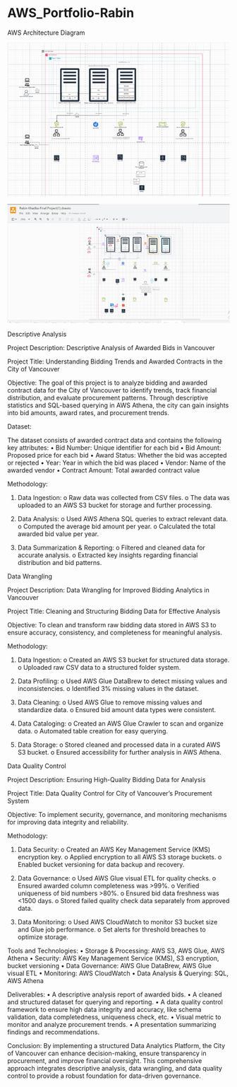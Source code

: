 # AWS_Portfolio-Rabin

AWS Architecture Diagram


![AWS Architecture Diagram](images/Picture1.png)


![AWS Architecture Diagram](images/Picture2.png)

Descriptive Analysis

Project Description: Descriptive Analysis of Awarded Bids in Vancouver

Project Title: Understanding Bidding Trends and Awarded Contracts in the City of Vancouver

Objective:
The goal of this project is to analyze bidding and awarded contract data for the City of Vancouver to identify trends, track financial distribution, and evaluate procurement patterns. Through descriptive statistics and SQL-based querying in AWS Athena, the city can gain insights into bid amounts, award rates, and procurement trends.

Dataset:

The dataset consists of awarded contract data and contains the following key attributes:
•	Bid Number: Unique identifier for each bid
•	Bid Amount: Proposed price for each bid
•	Award Status: Whether the bid was accepted or rejected
•	Year: Year in which the bid was placed
•	Vendor: Name of the awarded vendor
•	Contract Amount: Total awarded contract value

Methodology:

1.	Data Ingestion:
o	Raw data was collected from CSV files.
o	The data was uploaded to an AWS S3 bucket for storage and further processing.

3.	Data Analysis:
o	Used AWS Athena SQL queries to extract relevant data.
o	Computed the average bid amount per year.
o	Calculated the total awarded bid value per year.

4.	Data Summarization & Reporting:
o	Filtered and cleaned data for accurate analysis.
o	Extracted key insights regarding financial distribution and bid patterns.


Data Wrangling

Project Description: Data Wrangling for Improved Bidding Analytics in Vancouver

Project Title: Cleaning and Structuring Bidding Data for Effective Analysis

Objective:
To clean and transform raw bidding data stored in AWS S3 to ensure accuracy, consistency, and completeness for meaningful analysis.

Methodology:

1.	Data Ingestion:
o	Created an AWS S3 bucket for structured data storage.
o	Uploaded raw CSV data to a structured folder system.

3.	Data Profiling:
o	Used AWS Glue DataBrew to detect missing values and inconsistencies.
o	Identified 3% missing values in the dataset.

5.	Data Cleaning:
o	Used AWS Glue to remove missing values and standardize data.
o	Ensured bid amount data types were consistent.

7.	Data Cataloging:
o	Created an AWS Glue Crawler to scan and organize data.
o	Automated table creation for easy querying.

9.	Data Storage:
o	Stored cleaned and processed data in a curated AWS S3 bucket.
o	Ensured accessibility for further analysis in AWS Athena.


Data Quality Control

Project Description: Ensuring High-Quality Bidding Data for Analysis

Project Title: Data Quality Control for City of Vancouver’s Procurement System

Objective:
To implement security, governance, and monitoring mechanisms for improving data integrity and reliability.

Methodology:
1.	Data Security:
o	Created an AWS Key Management Service (KMS) encryption key.
o	Applied encryption to all AWS S3 storage buckets.
o	Enabled bucket versioning for data backup and recovery.

3.	Data Governance:
o	Used AWS Glue visual ETL for quality checks.
o	Ensured awarded column completeness was >99%.
o	Verified uniqueness of bid numbers >80%.
o	Ensured bid data freshness was <1500 days.
o	Stored failed quality check data separately from approved data.

5.	Data Monitoring:
o	Used AWS CloudWatch to monitor S3 bucket size and Glue job performance.
o	Set alerts for threshold breaches to optimize storage.

Tools and Technologies:
•	Storage & Processing: AWS S3, AWS Glue, AWS Athena
•	Security: AWS Key Management Service (KMS), S3 encryption, bucket versioning
•	Data Governance: AWS Glue DataBrew, AWS Glue visual ETL
•	Monitoring: AWS CloudWatch
•	Data Analysis & Querying: SQL, AWS Athena


Deliverables:
•	A descriptive analysis report of awarded bids.
•	A cleaned and structured dataset for querying and reporting.
•	A data quality control framework to ensure high data integrity and accuracy, like schema validation, data completedness, uniqueness check, etc.
•	Visual metric to monitor and analyze procurement trends.
•	A presentation summarizing findings and recommendations.

Conclusion:
By implementing a structured Data Analytics Platform, the City of Vancouver can enhance decision-making, ensure transparency in procurement, and improve financial oversight. This comprehensive approach integrates descriptive analysis, data wrangling, and data quality control to provide a robust foundation for data-driven governance.

